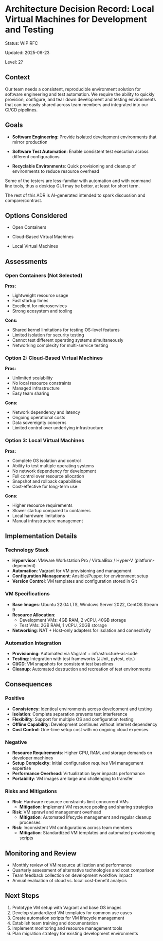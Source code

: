 # Architecture Decision Record: Local Virtual Machines for Development and Testing

Status: WIP RFC

Updated: 2025-06-23

Level: 2?

## Context

Our team needs a consistent, reproducible environment solution for software
engineering and test automation. We require the ability to quickly provision,
configure, and tear down development and testing environments that can be easily
shared across team members and integrated into our CI/CD pipelines.

## Goals

- **Software Engineering**: Provide isolated development environments that mirror production

- **Software Test Automation**: Enable consistent test execution across different configurations

- **Recyclable Environments**: Quick provisioning and cleanup of environments to reduce resource overhead

Some of the testers are less-familiar with automation and with command line
tools, thus a desktop GUI may be better, at least for short term.

The rest of this ADR is AI-generated intended to spark discussion and compare/contrast.

## Options Considered

- Open Containers

- Cloud-Based Virtual Machines

- Local Virtual Machines

## Assessments

### Open Containers (Not Selected)

**Pros:**

- Lightweight resource usage
- Fast startup times
- Excellent for microservices
- Strong ecosystem and tooling

**Cons:**

- Shared kernel limitations for testing OS-level features
- Limited isolation for security testing
- Cannot test different operating systems simultaneously
- Networking complexity for multi-service testing

### Option 2: Cloud-Based Virtual Machines

**Pros:**

- Unlimited scalability
- No local resource constraints
- Managed infrastructure
- Easy team sharing

**Cons:**

- Network dependency and latency
- Ongoing operational costs
- Data sovereignty concerns
- Limited control over underlying infrastructure

### Option 3: Local Virtual Machines

**Pros:**

- Complete OS isolation and control
- Ability to test multiple operating systems
- No network dependency for development
- Full control over resource allocation
- Snapshot and rollback capabilities
- Cost-effective for long-term use

**Cons:**

- Higher resource requirements
- Slower startup compared to containers
- Local hardware limitations
- Manual infrastructure management

## Implementation Details

### Technology Stack

- **Hypervisor**: VMware Workstation Pro / VirtualBox / Hyper-V (platform-dependent)
- **Automation**: Vagrant for VM provisioning and management
- **Configuration Management**: Ansible/Puppet for environment setup
- **Version Control**: VM templates and configuration stored in Git

### VM Specifications

- **Base Images**: Ubuntu 22.04 LTS, Windows Server 2022, CentOS Stream 9
- **Resource Allocation**:
  - Development VMs: 4GB RAM, 2 vCPU, 40GB storage
  - Test VMs: 2GB RAM, 1 vCPU, 20GB storage
- **Networking**: NAT + Host-only adapters for isolation and connectivity

### Automation Integration

- **Provisioning**: Automated via Vagrant + infrastructure-as-code
- **Testing**: Integration with test frameworks (JUnit, pytest, etc.)
- **CI/CD**: VM snapshots for consistent test baselines
- **Cleanup**: Automated destruction and recreation of test environments

## Consequences

### Positive

- **Consistency**: Identical environments across development and testing
- **Isolation**: Complete separation prevents test interference
- **Flexibility**: Support for multiple OS and configuration testing
- **Offline Capability**: Development continues without internet dependency
- **Cost Control**: One-time setup cost with no ongoing cloud expenses

### Negative

- **Resource Requirements**: Higher CPU, RAM, and storage demands on developer machines
- **Setup Complexity**: Initial configuration requires VM management expertise
- **Performance Overhead**: Virtualization layer impacts performance
- **Portability**: VM images are large and challenging to transfer

### Risks and Mitigations

- **Risk**: Hardware resource constraints limit concurrent VMs
  - **Mitigation**: Implement VM resource pooling and sharing strategies
- **Risk**: VM sprawl and management overhead
  - **Mitigation**: Automated lifecycle management and regular cleanup processes
- **Risk**: Inconsistent VM configurations across team members
  - **Mitigation**: Standardized VM templates and automated provisioning scripts

## Monitoring and Review

- Monthly review of VM resource utilization and performance
- Quarterly assessment of alternative technologies and cost comparison
- Team feedback collection on development workflow impact
- Annual evaluation of cloud vs. local cost-benefit analysis

## Next Steps

1. Prototype VM setup with Vagrant and base OS images
2. Develop standardized VM templates for common use cases
3. Create automation scripts for VM lifecycle management
4. Establish team training and documentation
5. Implement monitoring and resource management tools
6. Plan migration strategy for existing development environments
